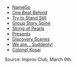 * [NameGo](https://github.com/pamelafox/improvlists/blob/master/games/Game:-NameGo.md)
* [One Beat Behind](https://github.com/pamelafox/improvlists/blob/master/games/Game:-One-Beat-Behind.md)
* [Try to Stand Still](https://github.com/pamelafox/improvlists/blob/master/games/Game:-Try-to-Stand-Still.md)
* [Group Story Spine](https://github.com/pamelafox/improvlists/blob/master/games/Game:-Group-Story-Spine.md)
* [String of Pearls](https://github.com/pamelafox/improvlists/blob/master/games/Game:-String-of-Pearls.md)
* [Presents](https://github.com/pamelafox/improvlists/blob/master/games/Game:-Presents.md)
* [Discovery Scenes](https://github.com/pamelafox/improvlists/blob/master/games/Game:-Discovery-Scenes.md)
* [We are... Suddenly!](https://github.com/pamelafox/improvlists/blob/master/games/Game:-We-are...-Suddenly!.md)
* [Colonel Kosai](https://github.com/pamelafox/improvlists/blob/master/games/Game:-Colonel-Kosai-(Words-of-Wisdom.md).md)

Source: Improv Club, March 9th.